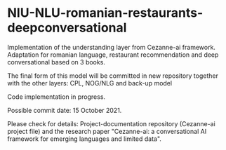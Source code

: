# NIU-NLU-romanian-restaurants-deepconversational
Implementation of the understanding layer from Cezanne-ai framework. Adaptation for romanian language, restaurant recommendation and deep conversational based on 3 books.

The final form of this model will be committed in new repository together with the other layers: CPL, NOG/NLG and back-up model

Code implementation in progress.

Possible commit date: 15 October 2021.

Please check for details: Project-documentation repository (Cezanne-ai project file) and the research paper "Cezanne-ai: a conversational AI framework for emerging languages and limited data".
